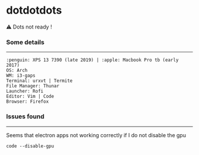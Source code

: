 # dotdotdots
:warning: Dots not ready !

### Some details

---
    :penguin: XPS 13 7390 (late 2019) | :apple: Macbook Pro tb (early 2017)
    OS: Arch
    WM: i3-gaps
    Terminal: urxvt | Termite
    File Manager: Thunar
    Launcher: Rofi
    Editor: Vim | Code
    Browser: Firefox


### Issues found

---
Seems that electron apps not working correctly if I do not disable the gpu

```shell
code --disable-gpu
```

